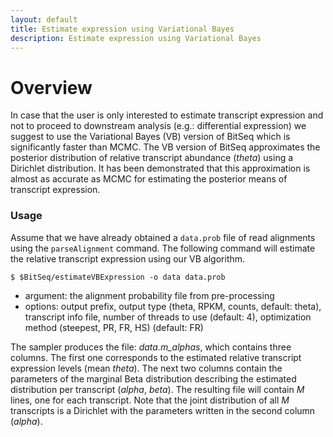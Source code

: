 ```yaml
---
layout: default
title: Estimate expression using Variational Bayes
description: Estimate expression using Variational Bayes
---
```


# Overview

In case that the user is only interested to estimate transcript expression and not to proceed to downstream analysis (e.g.: differential expression) we suggest to use the Variational Bayes (VB) version of BitSeq which is significantly faster than MCMC. The VB version of BitSeq approximates the posterior distribution of relative transcript abundance (*theta*) using a Dirichlet distribution. It has been demonstrated that this approximation is almost as accurate as MCMC for estimating the posterior means of transcript expression.

### Usage

Assume that we have already obtained a `data.prob` file of read alignments using the `parseAlignment` command. The following command will estimate the relative transcript expression using our VB algorithm.

```
$ $BitSeq/estimateVBExpression -o data data.prob
```

 * argument: the alignment probability file from pre-processing
 * options: output prefix, output type (theta, RPKM, counts, default: theta), transcript info file, number of threads to use (default: 4), optimization method (steepest, PR, FR, HS) (default: FR)

The sampler produces the file: *data.m_alphas*, which contains three columns. The first one corresponds to the estimated relative transcript expression levels (mean *theta*). The next two columns contain the parameters of the marginal Beta distribution describing the estimated distribution per transcript (*alpha*, *beta*). The resulting file will contain *M* lines, one for each transcript. Note that the joint distribution of all *M* transcripts is a Dirichlet with the parameters written in the second column (*alpha*).


